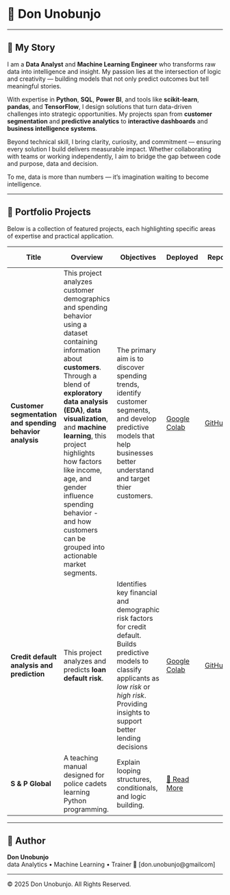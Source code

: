 # 👋 **Don Unobunjo**

---

## 🧭 My Story

I am a **Data Analyst** and **Machine Learning Engineer** who transforms raw data into intelligence and insight. My passion lies at the intersection of logic and creativity — building models that not only predict outcomes but tell meaningful stories.

With expertise in **Python**, **SQL**, **Power BI**, and tools like **scikit-learn**, **pandas**, and **TensorFlow**, I design solutions that turn data-driven challenges into strategic opportunities. My projects span from **customer segmentation** and **predictive analytics** to **interactive dashboards** and **business intelligence systems**.

Beyond technical skill, I bring clarity, curiosity, and commitment — ensuring every solution I build delivers measurable impact. Whether collaborating with teams or working independently, I aim to bridge the gap between code and purpose, data and decision.

To me, data is more than numbers — it’s imagination waiting to become intelligence.

---

## 💼 Portfolio Projects

Below is a collection of featured projects, each highlighting specific areas of expertise and practical application.

| **Title** | **Overview** | **Objectives** | **Deployed** | **Repo** | **Read More** |
|-------------------|---------------|----------------|----------------|----------------|---------------|
| **Customer segmentation and spending behavior analysis** | This project analyzes customer demographics and spending behavior using a dataset containing information about **customers**. Through a blend of **exploratory data analysis (EDA)**, **data visualization**, and **machine learning**, this project highlights how factors like income, age, and gender influence spending behavior - and how customers can be grouped into actionable market segments. | The primary aim is to discover spending trends, identify customer segments, and develop predictive models that help businesses better understand and target thier customers. | [Google Colab](https://colab.research.google.com/drive/1p6PbT_motxX2A-AX1AlUQ-GJ7Uo7wJqD?usp=sharing) |  [GitHub](https://github.com/donunobunjo/customer_analysis_prediction_and_segmentation.git) |
| **Credit default analysis and prediction** | This project analyzes and predicts **loan default risk**.  | Identifies key financial and demographic risk factors for credit default. Builds predictive models to classify applicants as *low risk* or *high risk*. Providing insights to support better lending decisions| [Google Colab](https://colab.research.google.com/drive/1NiMOEX1F6q0qwBETuZ4bXSE_YChkaeiU?usp=sharing) | [GitHub](https://github.com/donunobunjo/credit_default_analysis_and_prediction.git)  |
| **S & P Global** | A teaching manual designed for police cadets learning Python programming. | Explain looping structures, conditionals, and logic building. | [🔗 Read More](#) |



---


## 👤 Author
**Don Unobunjo**  
data Analytics • Machine Learning • Trainer
📧 [don.unobunjo@gmailcom]  


---

© 2025 Don Unobunjo. All Rights Reserved.
